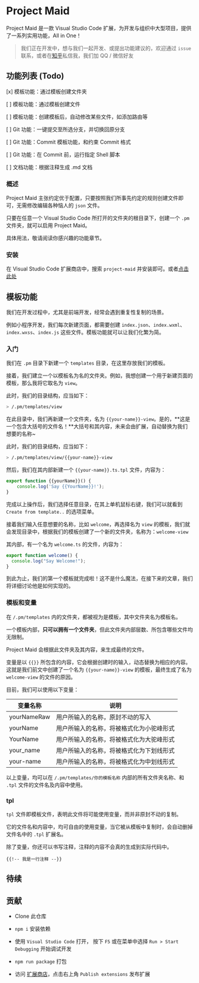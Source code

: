 # Project Maid

Project Maid 是一款 Visual Studio Code 扩展，为开发与组织中大型项目，提供了一系列实用功能，All in One！

> 我们正在开发中，想与我们一起开发、或提出功能建议的，欢迎通过 `issue` 联系，或者在[知乎](https://www.zhihu.com/people/akirarika)私信我，我们加 QQ / 微信好友

## 功能列表 (Todo)

[x] 模板功能：通过模板创建文件夹

[ ] 模板功能：通过模板创建文件

[ ] 模板功能：创建模板后，自动修改某些文件，如添加路由等

[ ] Git 功能：一键提交至所选分支，并切换回原分支

[ ] Git 功能：Commit 模板功能，和约束 Commit 格式

[ ] Git 功能：在 Commit 前，运行指定 Shell 脚本

[ ] 文档功能：根据注释生成 .md 文档

### 概述

Project Maid 主张约定优于配置，只要按照我们所事先约定的规则创建文件即可，无需修改编辑各种恼人的 `json` 文件。

只要在任意一个 Visual Studio Code 所打开的文件夹的根目录下，创建一个 `.pm` 文件夹，就可以启用 Project Maid。

具体用法，敬请阅读你感兴趣的功能章节。

### 安装

在 Visual Studio Code 扩展商店中，搜索 `project-maid` 并安装即可。或者[点击此处](https://marketplace.visualstudio.com/items?itemName=akirarika.project-maid)

## 模板功能

我们在开发过程中，尤其是前端开发，经常会遇到重复性复制的场景。

例如小程序开发，我们每次新建页面，都需要创建 `index.json`、`index.wxml`、`index.wxss`、`index.js` 这些文件。模板功能就可以让我们化繁为简。

### 入门

我们在 `.pm` 目录下新建一个 `templates` 目录，在这里存放我们的模板。

接着，我们建立一个以模板名为名的文件夹。例如，我想创建一个用于新建页面的模板，那么我将它取名为 `view`。

此时，我们的目录结构，应当如下：

```sh
> /.pm/templates/view
```

在此目录中，我们再新建一个文件夹，名为 `{{your-name}}-view`。是的，**这是一个包含大括号的文件名！**大括号和其内容，未来会由扩展，自动替换为我们想要的名称~

此时，我们的目录结构，应当如下：

```sh
> /.pm/templates/view/{{your-name}}-view
```

然后，我们在其内部新建一个 `{{your-name}}.ts.tpl` 文件，内容为：

```ts
export function {{yourName}}() {
    console.log('Say {{YourName}}!');
}
```

完成以上操作后，我们选择任意目录，在其上单机鼠标右键，我们可以就看到 `Create from template..` 的选项菜单。

接着我们输入任意想要的名称，比如 `welcome`，再选择名为 `view` 的模板，我们就会发现目录中，根据我们的模板创建了一个新的文件夹，名称为：`welcome-view`

其内部，有一个名为 `welcome.ts` 的文件，内容为：

```ts
export function welcome() {
  console.log("Say Welcome!");
}
```

到此为止，我们的第一个模板就完成啦！这不是什么魔法，在接下来的文章，我们将详细讨论他是如何实现的。

### 模板和变量

在 `/.pm/templates` 内的文件夹，都被视为是模板，其中文件夹名为模板名。

一个模板内部，**只可以拥有一个文件夹**，但此文件夹内部层数、所包含哪些文件均无限制。

Project Maid 会根据此文件夹及其内容，来生成最终的文件。

变量是以 `{{}}` 所包含的内容，它会根据创建时的输入，动态替换为相应的内容。这就是我们前文中创建了一个名为 `{{your-name}}-view` 的模板，最终生成了名为 `welcome-view` 的文件的原因。

目前，我们可以使用以下变量：

| 变量名称    | 说明                                     |
| ----------- | ---------------------------------------- |
| yourNameRaw | 用户所输入的名称，原封不动的写入         |
| yourName    | 用户所输入的名称，将被格式化为小驼峰形式 |
| YourName    | 用户所输入的名称，将被格式化为大驼峰形式 |
| your_name   | 用户所输入的名称，将被格式化为下划线形式 |
| your-name   | 用户所输入的名称，将被格式化为中划线形式 |

以上变量，均可以在 `/.pm/templates/你的模板名称` 内部的所有文件夹名称、和 `.tpl` 文件的文件名及内容中使用。

### tpl

`tpl` 文件即模板文件，表明此文件将可能使用变量，而并非原封不动的复制。

它的文件名和内容中，均可自由的使用变量，当它被从模板中复制时，会自动删掉文件名中的 `.tpl` 扩展名。

除了变量，你还可以书写注释，注释的内容不会真的生成到实际代码中。

```
{{!-- 我是一行注释 --}}
```

## 待续

## 贡献

- Clone 此仓库

- `npm i` 安装依赖

- 使用 `Visual Studio Code` 打开， 按下 `F5` 或在菜单中选择 `Run > Start Debugging` 开始调试开发

- `npm run package` 打包

- 访问 [扩展商店](https://marketplace.visualstudio.com/)，点击右上角 `Publish extensions` 发布扩展

